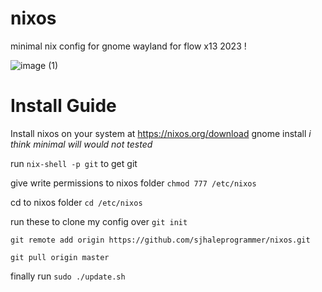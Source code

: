 # nixos
minimal nix config for gnome wayland for flow x13 2023 !

![image (1)](https://github.com/sjhaleprogrammer/nixos/assets/60676867/615ce50e-be6d-4de8-8a82-fe17dda4f041)



# Install Guide

Install nixos on your system at https://nixos.org/download gnome install  *i think minimal will would not tested*

run ```nix-shell -p git``` to get git 

give write permissions to nixos folder 
```chmod 777 /etc/nixos```

cd to nixos folder
```cd /etc/nixos```

run these to clone my config over
```git init```

```git remote add origin https://github.com/sjhaleprogrammer/nixos.git```

```git pull origin master```

finally run 
```sudo ./update.sh```
